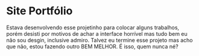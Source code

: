 # Site Portfólio

Estava desenvolvendo esse projetinho para colocar alguns trabalhos, porém desisti por motivos de achar a interface horrível mas tudo bem
eu não sou desgin, inclusive admiro. Talvez eu termine esse projeto mas acho que não, estou fazendo outro BEM MELHOR. É isso, quem nunca né?
